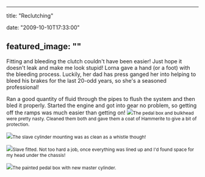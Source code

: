 
---
title: "Reclutching"

date: "2009-10-10T17:33:00"

featured_image: ""
---


Fitting and bleeding the clutch couldn't have been easier!  Just hope it doesn't leak and make me look stupid!  Lorna gave a hand (or a foot) with the bleeding process.  Luckily, her dad has press ganged her into helping to bleed his brakes for the last 20-odd years, so she's a seasoned professional!

Ran a good quantity of fluid through the pipes to flush the system and then bled it properly.  Started the engine and got into gear no problem, so getting off the ramps was much easier than getting on!
<span style="text-decoration: underline;">
</span><a href="http://danandtheduke.co.uk/uploaded_images/IMG_1892-739166.JPG"><img src="http://danandtheduke.co.uk/uploaded_images/IMG_1892-739092.JPG"/></a><span style="font-size:85%;">The pedal box and bulkhead were pretty nasty.  Cleaned them both and gave them a coat of <span>Hammerite</span> to give a bit of protection.

</span><a href="http://danandtheduke.co.uk/uploaded_images/IMG_1907-739186.JPG"><img src="http://danandtheduke.co.uk/uploaded_images/IMG_1907-739183.JPG"/></a><span style="font-size:85%;">The slave cylinder mounting was as clean as a whistle though!</span>

<a href="http://danandtheduke.co.uk/uploaded_images/IMG_1910-796326.JPG"><img src="http://danandtheduke.co.uk/uploaded_images/IMG_1910-796322.JPG"/></a><span style="font-size:85%;">Slave fitted.  Not too hard a job, once everything was lined up and I'd found space for my head under the chassis!</span>

<a href="http://danandtheduke.co.uk/uploaded_images/IMG_1916-796300.JPG"><img src="http://danandtheduke.co.uk/uploaded_images/IMG_1916-796295.JPG"/></a><span style="font-size:85%;">The painted pedal box with new master cylinder.</span>

